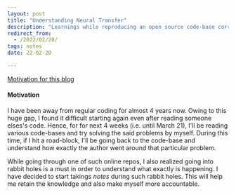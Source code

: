 ```yaml
---
layout: post
title: "Understanding Neural Transfer"
description: "Learnings while reproducing an open source code-base corresponding to Neural Transfer"
redirect_from:
  - /2022/02/20/
tags: notes
date: 22-02-20

---
```


[Motivation for this blog](#motivation)


#### Motivation
I have been away from regular coding for almost 4 years now. Owing to this huge gap, I found it difficult starting again even after reading someone elses's code. Hence, for for next 4 weeks (i.e. until March 21), I'll be reading various code-bases and try solving the said problems by myself. During this time, if I hit a road-block, I'll be going back to the code-base and understand how exactly the author went around that particular problem.

While going through one of such online repos, I also realized going into rabbit holes is a must in order to understand what exactly is happening. I have decided to start takings *notes* during such rabbit holes. This will help me retain the knowledge and also make myself more accountable.